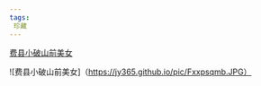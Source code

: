 ```yaml
---
tags:
 珍藏
---
```

[费县小破山前美女](https://v.douyin.com/iMJtU1WB/)

![费县小破山前美女]（https://jy365.github.io/pic/Fxxpsqmb.JPG）
